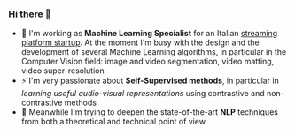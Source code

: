 ### Hi there 👋

- 🔭 I'm working as __Machine Learning Specialist__ for an Italian [streaming platform startup](https://www.vvvvid.it/). At the moment I'm busy with the design and the development of several Machine Learning algorithms, in particular in the Computer Vision field: image and video segmentation, video matting, video super-resolution
- ⚡ I'm very passionate about __Self-Supervised methods__, in particular in *learning useful audio-visual representations* using contrastive and non-contrastive methods
- 🤗 Meanwhile I'm trying to deepen the state-of-the-art __NLP__ techniques from both a theoretical and technical point of view
 

<!--
**PeppeSaccardi/PeppeSaccardi** is a ✨ _special_ ✨ repository because its `README.md` (this file) appears on your GitHub profile.

Here are some ideas to get you started:

- 🔭 I’m currently working on ...
- 🌱 I’m currently learning ...
- 👯 I’m looking to collaborate on ...
- 🤔 I’m looking for help with ...
- 💬 Ask me about ...
- 📫 How to reach me: ...
- 😄 Pronouns: ...
- ⚡ Fun fact: ...
-->
